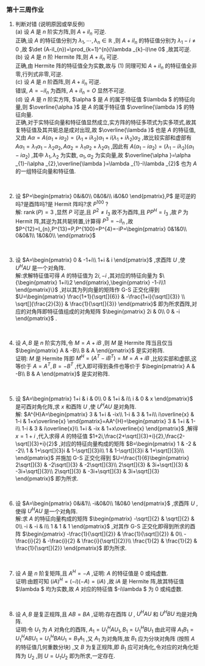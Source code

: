 ### 第十三周作业

1. 判断对错 (说明原因或举反例)
    \
    (a) 设 $A$ 是 $n$ 阶实方阵,则 $A+iI_{n}$ 可逆.
    \
    正确,设 $A$ 的特征值分别为 $\lambda _{1},\cdots,\lambda _{n}\in \mathbb{R}$ ,则 $A+iI_{n}$ 的特征值分别为 $\lambda _{1}-i\ne 0$ ,故 $\det (A-iI_{n})=\prod_{k=1}^{n}(\lambda _{k}-i)\ne 0$ ,故其可逆.
    \
    (b) 设 $A$ 是 $n$ 阶 Hermite 阵,则 $A+iI_{n}$ 可逆.
    \
    正确,由 Hermite 阵的特征值全为实数,故与 (1) 同理可知 $A+iI_{n}$ 的特征值全非零,行列式非零,可逆.
    \
    (c) 设 $A$ 是 $n$ 阶酉阵,则 $A+iI_{n}$ 可逆.
    \
    错误, $A=-iI_{n}$ 为酉阵, $A+iI_{n}=O$ 显然不可逆.
    \
    (d) 设 $A$ 是 $n$ 阶实方阵, $\alpha $ 是 $A$ 的属于特征值 $\lambda $ 的特征向量,则 $\overline{\alpha }$ 是 $A$ 的属于特征值 $\overline{\lambda }$ 的特征向量.
    \
    正确,对于实特征向量和特征值显然成立,实方阵的特征多项式为实多项式,故其复特征值及其共轭总是成对出现,故 $\overline{\lambda }$ 也是 $A$ 的特征值,又由 $A\alpha =A(\alpha _{1}+i\alpha _{2})=(\lambda_{1}+i\lambda _{2})\alpha_{1} +i(\lambda_{1}+i\lambda _{2})\alpha _{2}$ ,故比较实部和虚部有 $A\alpha _{1}=\lambda _{1}\alpha _{1}-\lambda _{2}\alpha _{2},A\alpha _{2}=\lambda _{1}\alpha _{2}+\lambda _{2}\alpha _{1}$ ,因此有 $A(\alpha _{1}-i\alpha _{2})=(\lambda _{1}-i\lambda _{2})(\alpha _{1}-i\alpha _{2})$ ,其中 $\lambda _{1},\lambda _{2}$ 为实数, $\alpha _{1},\alpha _{2}$ 为实向量,故 $\overline{\alpha }=\alpha _{1}-i\alpha _{2},\overline{\lambda }=\lambda _{1}-i\lambda _{2}$ 也为 $A$ 的一组特征向量和特征值.
<br>

2. 设 $P=\begin{pmatrix}
    0&i&0\\
    0&0&i\\
    i&0&0
\end{pmatrix},P$ 是可逆的吗?是酉阵吗?是 Hermit 阵吗?求 $P^{100}$ ?
    \
    解: $\operatorname{rank}(P)=3$ ,显然 $P$ 可逆,且 $P^{2}\ne I_{3}$ 故不为酉阵,且 $PP^{H}=I_{3}$ ,故 $P$ 为 Hermit 阵,其逆为其共轭转置,计算得 $P^{3}=-iI_{n}$ ,故 $P^{12}=I_{n},P^{13}=P,P^{100}=P^{4}=-iP=\begin{pmatrix}
       0&1&0\\ 
       0&0&1\\ 
       1&0&0\\ 
    \end{pmatrix}$ 
<br>

3. 设 $A=\begin{pmatrix}
    0   &   -1+i\\
    1+i &   i
\end{pmatrix}$ ,求酉阵 $U$ ,使 $U^{H}AU$ 是一个对角阵.
    \
    解:求解特征值可得 $A$ 的特征值为 $2i,-i$ ,其对应的特征向量为 $\{\begin{pmatrix}
        1+i\\2
    \end{pmatrix},\begin{pmatrix}
       -1-i\\1 
    \end{pmatrix}\}$ ,对以其为列向量的矩阵作 G-S 正交化得到 $U=\begin{pmatrix}
        \frac{1+1}{\sqrt[]{6}}  &  -\frac{1+i}{\sqrt[]{3}}  \\
        \sqrt[]{\frac{2}{3}}    &   \frac{1}{\sqrt[]{3}}
    \end{pmatrix}$ 即为所求酉阵,对应的对角阵即特征值组成的对角矩阵 $\begin{pmatrix}
       2i   &   0\\
       0    &   -i 
    \end{pmatrix}$ .
<br>

4. 设 $A,B$ 是 $n$ 阶实方阵,令 $M=A+iB$ ,则 $M$ 是 Hermite 阵当且仅当 $\begin{pmatrix}
    A   &   -B\\
    B   &   A
\end{pmatrix}$ 是实对称阵.
    \
    证明: $M$ 是 Hermite 阵即 $M^{H}=(A^{T}-iB^{T})=M=A+iB$ ,比较实部和虚部,这等价于 $A=A^{T},B=-B^{T}$ ,代入即可得到条件也等价于 $\begin{pmatrix}
    A   &   -B\\
    B   &   A
    \end{pmatrix}$ 是实对称阵.
<br>

5. 设 $A=\begin{pmatrix}
    1+i &   i   &   0\\
    0   &   1+i &   i\\
    i   &   0   &   x
\end{pmatrix}$ 是可酉对角化阵,求 $x$ 和酉阵 $U$ ,使 $U^{H}AU$ 是对角阵.
    \
    解: $A^{H}A=\begin{pmatrix}
       3    &   1+i &   -ix\\
       1-i  &   3   &   1+i\\
       i\overline{x}    &   1-i &   1+x\overline{x} 
    \end{pmatrix}=AA^{H}=\begin{pmatrix}
        3   &   1+i &   1-i\\
        1-i &   3   &   i\overline{x}\\
        1+i &   -ix &   1+x\overline{x}
    \end{pmatrix}$ ,解得 $x=1+i$ ,代入求得 $A$ 的特征值 $1+2i,\frac{2+\sqrt[]{3}+i}{2},\frac{2-\sqrt[]{3}+i}{2}$ ,对应的特征向量构成的矩阵 $B=\begin{pmatrix}
       1    &   -2  &   -2\\ 
       1    &   1+\sqrt[]{3}i   &   1-\sqrt[]{3}i\\
       1    &   1-\sqrt[]{3}i   &   1+\sqrt[]{3}i\\
    \end{pmatrix}$ 并施加 G-S 正交化得到 $U=\frac{1}{6}\begin{pmatrix}
       2\sqrt[]{3}  &   -2\sqrt[]{3}    &   -2\sqrt[]{3}\\
       2\sqrt[]{3}  &   3i+\sqrt[]{3}   &   -3i+\sqrt[]{3}\\
       2\sqrt[]{3}  &   -3i+\sqrt[]{3}  &   3i+\sqrt[]{3}
    \end{pmatrix}$ 即为所求.

<br>

6. 设 $A=\begin{pmatrix}
    0&i&1\\
    -i&0&0\\
    1&0&0
\end{pmatrix}$ ,求酉阵 $U$ ,使得 $U^{H}AU$ 是一个对角阵.
    \
    解:求 $A$ 的特征向量构成的矩阵 $\begin{pmatrix}
       -\sqrt[]{2}  &   \sqrt[]{2}  &   0\\
       -i   &   -i  &   i\\
       1    &   1   &   1 
    \end{pmatrix}$ ,对其作 G-S 正交化即得到所求的酉阵 $\begin{pmatrix}
       -\frac{1}{\sqrt[]{2}}    &   \frac{1}{\sqrt[]{2}}    &   0\\
       -\frac{i}{2} &   -\frac{i}{2}    &   \frac{i}{\sqrt[]{2}}\\
       \frac{1}{2}  &   \frac{1}{2} &   \frac{1}{\sqrt[]{2}}
    \end{pmatrix}$ 即为所求.
<br>

7. 设 $A$ 是 $n$ 阶复矩阵,且 $A^{H}=-A$ ,证明: $A$ 的特征值是 0 或纯虚数.
    \
    证明:由题可知 $(iA)^{H}=(-i)(-A)=(iA)$ ,故 $iA$ 是 Hermite 阵,故其特征值 $\lambda $ 均为实数,故 $A$ 对应的特征值 $-i\lambda $ 为 0 或纯虚数.
<br>

8. 设 $A,B$ 是复正规阵,且 $AB=BA$ ,证明:存在酉阵 $U$ , $U^{H}AU$ 和 $U^{H}BU$ 均是对角阵.
    \
    证明:令 $U_{1}$ 为 $A$ 对角化的酉阵, $A_{1}=U_{1}^{H}AU_{1},B_{1}=U_{1}^{H}BU_{1}$ 由此可得 $A_{1}B_{1}=U_{1}^{H}ABU_{1}=U_{1}^{H}BAU_{1}=B_{1}A_{1}$ ,又 $A_{1}$ 为对角阵,故 $B_{1}$ 应为分块对角阵 (按照 $A$ 的特征值几何重数分块) ,又 $B$ 为复正规阵,即 $B_{1}$ 应可对角化,令对应的对角化矩阵为 $U_{2}$ ,则 $U=U_{1}U_{2}$ 即为所求,一定存在.